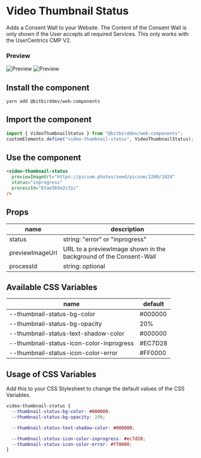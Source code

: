 # Video Thumbnail Status

Adds a Consent Wall to your Website. The Content of the Consent Wall is only shown if the User accepts all required Services. This only works with the UserCentrics CMP V2.

### Preview

![Preview](https://github.com/bitbirddev/web-components/blob/main/lib/components/video-thumbnail-status/inprogress.jpg?raw=true)
![Preview](https://github.com/bitbirddev/web-components/blob/main/lib/components/video-thumbnail-status/error.jpg?raw=true)

## Install the component

`yarn add @bitbirddev/web-components`

## Import the component

```js
import { VideoThumbnailStatus } from "@bitbirddev/web-components";
customElements.define("video-thumbnail-status", VideoThumbnailStatus);
```

## Use the component

```html
<video-thumbnail-status
  previewImageUrl="https://picsum.photos/seed/picsum/1280/1024"
  status="inprogress"
  processId="65ae5b5e2c31c"
/>
```

## Props

| name            | description                                                       |
| --------------- | ----------------------------------------------------------------- |
| status          | string: "error" or "inprogress"                                   |
| previewImageUrl | URL to a previewImage shown in the background of the Consent-Wall |
| processId       | string: optional                                                  |

## Available CSS Variables

| name                                     | default |
| ---------------------------------------- | ------- |
| --thumbnail-status-bg-color              | #000000 |
| --thumbnail-status-bg-opacity            | 20%     |
| --thumbnail-status-text-shadow-color     | #000000 |
| --thumbnail-status-icon-color-inprogress | #EC7D28 |
| --thumbnail-status-icon-color-error      | #FF0000 |

## Usage of CSS Variables

Add this to your CSS Stylesheet to change the default values of the CSS Variables.

```css
video-thumbnail-status {
  --thumbnail-status-bg-color: #000000;
  --thumbnail-status-bg-opacity: 20%;

  --thumbnail-status-text-shadow-color: #000000;

  --thumbnail-status-icon-color-inprogress: #ec7d28;
  --thumbnail-status-icon-color-error: #ff0000;
}
```
